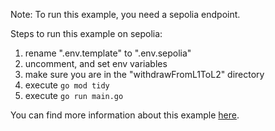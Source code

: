 Note: To run this example, you need a sepolia endpoint.

Steps to run this example on sepolia: 
1. rename ".env.template" to ".env.sepolia"
2. uncomment, and set env variables
4. make sure you are in the "withdrawFromL1ToL2" directory
5. execute `go mod tidy`
6. execute `go run main.go`

You can find more information about this example [here](https://github.com/NethermindEth/starknet.go/issues/510).
